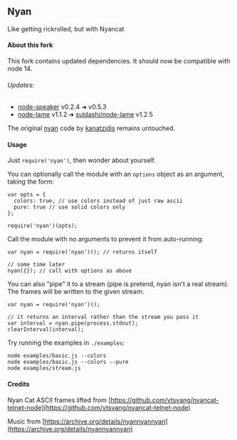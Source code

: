 ## Nyan

Like getting rickrolled, but with Nyancat

#### About this fork

This fork contains updated dependencies. It should now be compatible with node 14.

###### Updates:

-   [node-speaker](https://github.com/TooTallNate/node-speaker) v0.2.4 ➜ v0.5.3
-   [node-lame](https://github.com/TooTallNate/node-lame) v1.1.2 ➜ [suldashi/node-lame](https://github.com/suldashi/node-lame) v1.2.5

The original [nyan](https://github.com/kanatzidis/nyan) code by [kanatzidis](https://github.com/kanatzidis) remains untouched.

#### Usage

Just `require('nyan')`, then wonder about yourself.

You can optionally call the module with an `options` object as an argument, taking the form:

```
var opts = {
  colors: true, // use colors instead of just raw ascii
  pure: true // use solid colors only
};

require('nyan')(opts);
```

Call the module with no arguments to prevent it from auto-running:

```
var nyan = require('nyan')(); // returns itself

// some time later
nyan({}); // call with options as above
```

You can also "pipe" it to a stream (pipe is pretend, nyan isn't a real stream). The frames will be written to the given stream:

```
var nyan = require('nyan')();

// it returns an interval rather than the stream you pass it
var interval = nyan.pipe(process.stdout);
clearInterval(interval);
```

Try running the examples in `./examples`:

```
node examples/basic.js --colors
node examples/basic.js --colors --pure
node examples/stream.js
```

#### Credits

Nyan Cat ASCII frames lifted from [https://github.com/vtsvang/nyancat-telnet-node](https://github.com/vtsvang/nyancat-telnet-node)

Music from [https://archive.org/details/nyannyannyan](https://archive.org/details/nyannyannyan)
